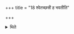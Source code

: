 +++
title = "18 श्वेतच्छत्त्री ह भवतीति"

+++

<details><summary>थिते</summary>

18. It is known (from a Brāhmaṇa-text), (the performer of Vājapeya) becomes possessor of white umbrella.  
</details>

